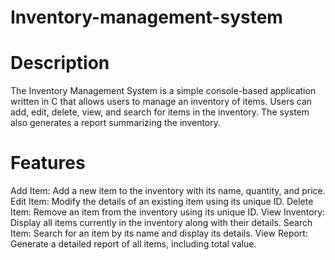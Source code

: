# Inventory-management-system
# Description
The Inventory Management System is a simple console-based application written in C that allows users to manage an inventory of items. Users can add, edit, delete, view, and search for items in the inventory. The system also generates a report summarizing the inventory.

# Features
Add Item: Add a new item to the inventory with its name, quantity, and price.
Edit Item: Modify the details of an existing item using its unique ID.
Delete Item: Remove an item from the inventory using its unique ID.
View Inventory: Display all items currently in the inventory along with their details.
Search Item: Search for an item by its name and display its details.
View Report: Generate a detailed report of all items, including total value.
